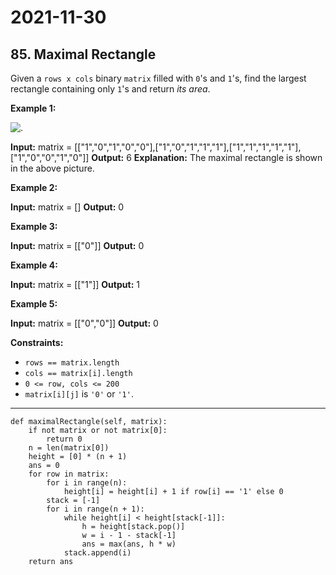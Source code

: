 # 2021-11-30

## 85. Maximal Rectangle

Given a `rows x cols` binary `matrix` filled with `0`'s and `1`'s, find the largest rectangle containing only `1`'s and return _its area_.

**Example 1:**

![.](https://assets.leetcode.com/uploads/2020/09/14/maximal.jpg)

**Input:** matrix = \[\["1","0","1","0","0"\],\["1","0","1","1","1"\],\["1","1","1","1","1"\],\["1","0","0","1","0"\]\]
**Output:** 6
**Explanation:** The maximal rectangle is shown in the above picture.

**Example 2:**

**Input:** matrix = \[\]
**Output:** 0

**Example 3:**

**Input:** matrix = \[\["0"\]\]
**Output:** 0

**Example 4:**

**Input:** matrix = \[\["1"\]\]
**Output:** 1

**Example 5:**

**Input:** matrix = \[\["0","0"\]\]
**Output:** 0

**Constraints:**

- `rows == matrix.length`
- `cols == matrix[i].length`
- `0 <= row, cols <= 200`
- `matrix[i][j]` is `'0'` or `'1'`.

---

```py3
def maximalRectangle(self, matrix):
    if not matrix or not matrix[0]:
        return 0
    n = len(matrix[0])
    height = [0] * (n + 1)
    ans = 0
    for row in matrix:
        for i in range(n):
            height[i] = height[i] + 1 if row[i] == '1' else 0
        stack = [-1]
        for i in range(n + 1):
            while height[i] < height[stack[-1]]:
                h = height[stack.pop()]
                w = i - 1 - stack[-1]
                ans = max(ans, h * w)
            stack.append(i)
    return ans
```
